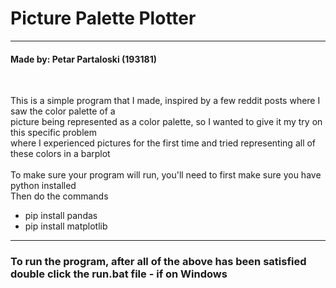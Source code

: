 <h1>Picture Palette Plotter</h1>
<hr>
<h4>Made by: Petar Partaloski (193181)</h4>
<br>
<p>This is a simple program that I made, inspired by a few reddit posts where I saw the color palette of a<br>
picture being represented as a color palette, so I wanted to give it my try on this specific problem<br>
where I experienced pictures for the first time and tried representing all of these colors in a barplot<br>
<br>
To make sure your program will run, you'll need to first make sure you have python installed<br>
Then do the commands<br>
<ul>
	<li>pip install pandas</li>
	<li>pip install matplotlib</li>
</ul>
</p>
<hr>
<h3>To run the program, after all of the above has been satisfied<br><strong>double click the run.bat file - if on Windows</strong></h3>